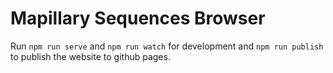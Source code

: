 # Mapillary Sequences Browser

Run `npm run serve` and `npm run watch` for development and `npm run publish` to publish the website to github pages.
